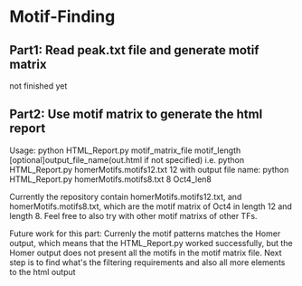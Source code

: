 # Motif-Finding

## Part1: Read peak.txt file and generate motif matrix
not finished yet

## Part2: Use motif matrix to generate the html report
Usage: python HTML_Report.py motif_matrix_file motif_length [optional]output_file_name(out.html if not specified)
i.e. python HTML_Report.py homerMotifs.motifs12.txt 12
with output file name: python HTML_Report.py homerMotifs.motifs8.txt 8 Oct4_len8

Currently the repository contain homerMotifs.motifs12.txt, and homerMotifs.motifs8.txt, which are the motif matrix of Oct4 in length 12 and length 8. Feel free to also try with other motif matrixs of other TFs.

Future work for this part: Currenly the motif patterns matches the Homer output, which means that the HTML_Report.py worked successfully, but the Homer output does not present all the motifs in the motif matrix file. Next step is to find what's the filtering requirements and also all more elements to the html output